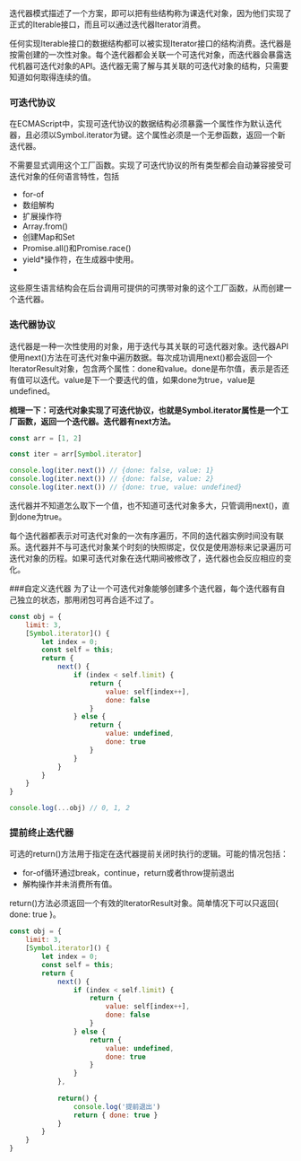 迭代器模式描述了一个方案，即可以把有些结构称为课迭代对象，因为他们实现了正式的Iterable接口，而且可以通过迭代器Iterator消费。

任何实现Iterable接口的数据结构都可以被实现Iterator接口的结构消费。迭代器是按需创建的一次性对象。每个迭代器都会关联一个可迭代对象，而迭代器会暴露迭代机器可迭代对象的API。迭代器无需了解与其关联的可迭代对象的结构，只需要知道如何取得连续的值。

### 可迭代协议
在ECMAScript中，实现可迭代协议的数据结构必须暴露一个属性作为默认迭代器，且必须以Symbol.iterator为键。这个属性必须是一个无参函数，返回一个新迭代器。

不需要显式调用这个工厂函数。实现了可迭代协议的所有类型都会自动兼容接受可迭代对象的任何语言特性，包括
* for-of
* 数组解构
* 扩展操作符
* Array.from()
* 创建Map和Set
* Promise.all()和Promise.race()
* yield*操作符，在生成器中使用。
* 
这些原生语言结构会在后台调用可提供的可携带对象的这个工厂函数，从而创建一个迭代器。

### 迭代器协议
迭代器是一种一次性使用的对象，用于迭代与其关联的可迭代器对象。迭代器API使用next()方法在可迭代对象中遍历数据。每次成功调用next()都会返回一个IteratorResult对象，包含两个属性：done和value。done是布尔值，表示是否还有值可以迭代。value是下一个要迭代的值，如果done为true，value是undefined。

**梳理一下：可迭代对象实现了可迭代协议，也就是Symbol.iterator属性是一个工厂函数，返回一个迭代器。迭代器有next方法。**
```javascript
const arr = [1, 2]

const iter = arr[Symbol.iterator]

console.log(iter.next()) // {done: false, value: 1}
console.log(iter.next()) // {done: false, value: 2}
console.log(iter.next()) // {done: true, value: undefined}
```
迭代器并不知道怎么取下一个值，也不知道可迭代对象多大，只管调用next()，直到done为true。

每个迭代器都表示对可迭代对象的一次有序遍历，不同的迭代器实例时间没有联系。迭代器并不与可迭代对象某个时刻的快照绑定，仅仅是使用游标来记录遍历可迭代对象的历程。如果可迭代对象在迭代期间被修改了，迭代器也会反应相应的变化。

###自定义迭代器
为了让一个可迭代对象能够创建多个迭代器，每个迭代器有自己独立的状态，那用闭包可再合适不过了。
```javascript
const obj = {
    limit: 3,
    [Symbol.iterator]() {
        let index = 0;
        const self = this;
        return {
            next() {
                if (index < self.limit) {
                    return {
                        value: self[index++],
                        done: false
                    }
                } else {
                    return {
                        value: undefined,
                        done: true
                    }
                }
            }
        }
    }
}

console.log(...obj) // 0, 1, 2
```

### 提前终止迭代器
可选的return()方法用于指定在迭代器提前关闭时执行的逻辑。可能的情况包括：
* for-of循环通过break，continue，return或者throw提前退出
* 解构操作并未消费所有值。

return()方法必须返回一个有效的IteratorResult对象。简单情况下可以只返回{ done: true }。

```javascript
const obj = {
    limit: 3,
    [Symbol.iterator]() {
        let index = 0;
        const self = this;
        return {
            next() {
                if (index < self.limit) {
                    return {
                        value: self[index++],
                        done: false
                    }
                } else {
                    return {
                        value: undefined,
                        done: true
                    }
                }
            },
            
            return() {
                console.log('提前退出')
                return { done: true }
            }
        }
    }
}
```